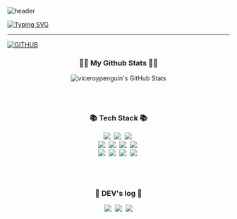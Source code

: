![header](https://capsule-render.vercel.app/api?type=waving&color=9BB7FF&text=&animation=twinkling&height=80)

[![Typing SVG](https://readme-typing-svg.demolab.com?font=Alkatra&weight=500&size=45&duration=4000&pause=3&color=9BB7FF&center=false&vCenter=false&multiline=true&repeat=true&width=1000&height=100&lines=Welcome+to+seonho's+GitHub!👋)](https://git.io/typing-svg)
 
<div align="left">

 ---

[![GITHUB](https://hits.seeyoufarm.com/api/count/incr/badge.svg?url=https%3A%2F%2Fgithub.com%2Fjiholee0&count_bg=%2387CEEB&title_bg=%23555555&icon=github.svg&icon_color=%23E7E7E7&title=GITHUB&edge_flat=false)](https://github.com/seonho)

<div align="center">
<strong><h3> 👩‍💻 My Github Stats 👩‍💻 </h3></strong>

![viceroypenguin's GitHub Stats][20]

<!-- links -->
[10]: https://www.linkedin.com/in/stuart-turner-43958414/
[10.2]: https://img.shields.io/badge/LinkedIn--_.svg?style=social&logo=linkedin

[20]: https://github-readme-stats.vercel.app/api?username=viceroypenguin&count_private=true&show_icons=true&theme=tokyonight&hide=contribs
</div>

<br><br>

<div align="center">
<strong><h3> 📚 Tech Stack 📚 </h3></strong>
<p align="center">
  <img src="https://img.shields.io/badge/Java-007396?style=flat-square&logo=Java&logoColor=white"/></a>&nbsp
  <img src="https://img.shields.io/badge/Python-3766AB?style=flat-square&logo=Python&logoColor=white"/></a>&nbsp 
  <img src="https://img.shields.io/badge/Javascript-ffb13b?style=flat-square&logo=javascript&logoColor=white"/></a>&nbsp 
  <br>
  <img src="https://img.shields.io/badge/Spring-6DB33F?style=flat-square&logo=Spring&logoColor=white"/></a>&nbsp
  <img src="https://img.shields.io/badge/SpringBoot-6DB33F?style=flat-square&logo=SpringBoot&logoColor=white"/></a>&nbsp 
  <img src="https://img.shields.io/badge/Node.js-339933?style=flat-square&logo=Node.js&logoColor=white"/></a>&nbsp
  <img src="https://img.shields.io/badge/Express-000000?style=flat-square&logo=Express&logoColor=white"/></a>&nbsp
  <br>
  <img src="https://img.shields.io/badge/Mysql-E6B91E?style=flat-square&logo=MySql&logoColor=white"/></a>&nbsp 
  <img src="https://img.shields.io/badge/AWS-232F3E?style=flat-square&logo=AmazonAWS&logoColor=white"/></a>&nbsp 
  <img src="https://img.shields.io/badge/Docker-2496ED?style=flat-square&logo=Docker&logoColor=white"/></a>&nbsp 
  <img src="https://img.shields.io/badge/Jenkins-D24939?style=flat-square&logo=Jenkins&logoColor=white"/></a>&nbsp 
</p>
</div>

<br><br>

<div align="center">
<strong><h3> 🌈 DEV's log 🌈 </h3></strong>
<p align="center">
  <a href="https://velog.io/@hyeinisfree"><img src="https://img.shields.io/badge/Tech%20Blog-11B48A?style=flat-square&logo=Vimeo&logoColor=white&link=https://velog.io/@hyeinisfree"/></a>&nbsp
  <a href="https://www.instagram.com/dev.dobby/"><img src="https://img.shields.io/badge/Instagram-E4405F?style=flat-square&logo=Instagram&logoColor=white&link=https://www.instagram.com/hye_inisfree/"/></a>&nbsp
  <a href="mailto:kimhyein7110@gmail.com"><img src="https://img.shields.io/badge/Gmail-d14836?style=flat-square&logo=Gmail&logoColor=white&link=songseonho1235@gmail.com"/></a>
</p>
</div>
